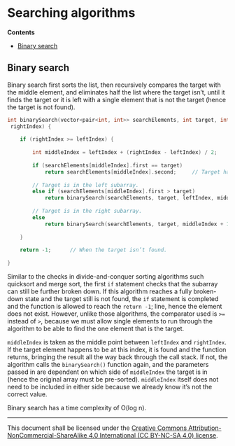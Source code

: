 # Searching algorithms
**Contents**
* [Binary search](#binary-search)

## Binary search

Binary search first sorts the list, then recursively compares the target with the middle element, and eliminates half the list where the target isn’t, until it finds the target or it is left with a single element that is not the target (hence the target is not found).

```C++
int binarySearch(vector<pair<int, int>> searchElements, int target, int leftIndex, int
 rightIndex) {
    
    if (rightIndex >= leftIndex) {
        
        int middleIndex = leftIndex + (rightIndex - leftIndex) / 2;
        
        if (searchElements[middleIndex].first == target)
            return searchElements[middleIndex].second;     // Target has been found.
        
        // Target is in the left subarray.
        else if (searchElements[middleIndex].first > target) 
            return binarySearch(searchElements, target, leftIndex, middleIndex - 1);
        
        // Target is in the right subarray.
        else
            return binarySearch(searchElements, target, middleIndex + 1, rightIndex);      
        
    }
    
    return -1;      // When the target isn’t found.
    
}
```

Similar to the checks in divide-and-conquer sorting algorithms such quicksort and merge sort, the first `if` statement checks that the subarray can still be further broken down. If this algorithm reaches a fully broken-down state and the target still is not found, the `if` statement is completed and the function is allowed to reach the `return -1`; line, hence the element does not exist. However, unlike those algorithms, the comparator used is `>=` instead of `>`, because we must allow single elements to run through the algorithm to be able to find the one element that is the target.

`middleIndex` is taken as the middle point between `leftIndex` and `rightIndex`. If the target element happens to be at this index, it is found and the function returns, bringing the result all the way back through the call stack. If not, the algorithm calls the `binarySearch()` function again, and the parameters passed in are dependent on which side of `middleIndex` the target is in (hence the original array must be pre-sorted). `middleIndex` itself does not need to be included in either side because we already know it’s not the correct value.

Binary search has a time complexity of O(log n).

---

This document shall be licensed under the [Creative Commons Attribution-NonCommercial-ShareAlike 4.0 International (CC BY-NC-SA 4.0) license](https://creativecommons.org/licenses/by-nc-sa/4.0/).
